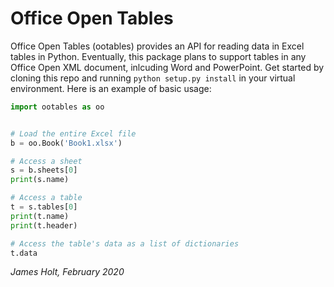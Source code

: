 # Office Open Tables

Office Open Tables (ootables) provides an API for reading data in Excel tables
in Python. Eventually, this package plans to support tables in any Office Open
XML document, inlcuding Word and PowerPoint. Get started by cloning this repo
and running `python setup.py install` in your virtual environment. Here is an
example of basic usage:

```python
import ootables as oo


# Load the entire Excel file
b = oo.Book('Book1.xlsx')

# Access a sheet
s = b.sheets[0]
print(s.name)

# Access a table
t = s.tables[0]
print(t.name)
print(t.header)

# Access the table's data as a list of dictionaries
t.data
```

_James Holt, February 2020_
